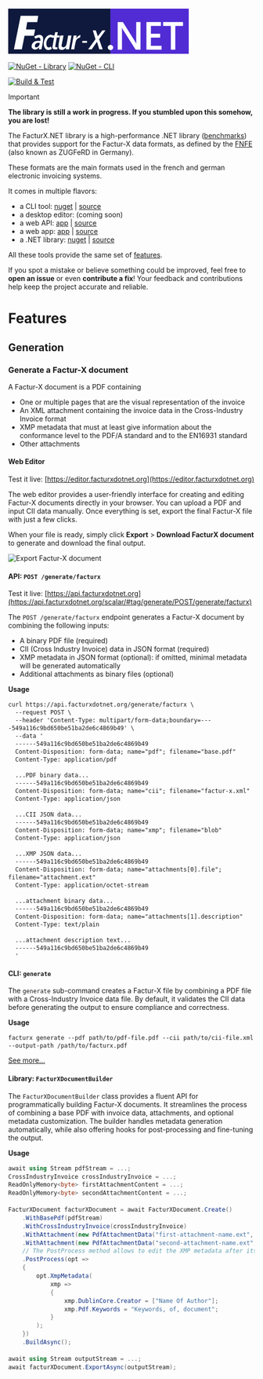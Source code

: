 ![FacturX.NET logo](assets/Logo/logo.png)

[![NuGet - Library](https://img.shields.io/nuget/v/FacturXDotNet
)](https://www.nuget.org/packages/FacturXDotNet/)
[![NuGet - CLI](https://img.shields.io/nuget/v/FacturXDotNet.CLI?label=tool
)](https://www.nuget.org/packages/FacturXDotNet.CLI/)

[![Build & Test](https://github.com/FacturX-NET/FacturXDotNet/actions/workflows/ci-main.yml/badge.svg)](https://github.com/FacturX-NET/FacturXDotNet/actions/workflows/ci-main.yml)

> [!IMPORTANT]
> **The library is still a work in progress. If you stumbled upon this somehow, you are lost!**

The FacturX.NET library is a high-performance .NET library ([benchmarks](https://github.com/FacturX-NET/FacturXDotNet/tree/master/Benchmark)) that provides support for the
Factur-X data formats, as defined by the [FNFE](https://fnfe-mpe.org/factur-x/) (also known as ZUGFeRD in Germany).

These formats are the main formats used in the french and german electronic invoicing systems.

It comes in multiple flavors:

- a CLI tool: [nuget](https://www.nuget.org/packages/FacturXDotNet.CLI) | [source](https://github.com/FacturX-NET/FacturXDotNet/tree/master/FacturXDotNet.CLI)
- a desktop editor: (coming soon)
- a web API: [app](https://api.facturxdotnet.org) | [source](https://github.com/FacturX-NET/FacturXDotNet/tree/master/FacturXDotNet.API)
- a web app: [app](https://editor.facturxdotnet.org) | [source](https://github.com/FacturX-NET/FacturXDotNet/tree/master/FacturXDotNet.WebEditor)
- a .NET library: [nuget](https://www.nuget.org/packages/FacturXDotNet) | [source](https://github.com/FacturX-NET/FacturXDotNet/tree/master/FacturXDotNet)

All these tools provide the same set of [features](#features).

If you spot a mistake or believe something could be improved, feel free to **open an issue** or even **contribute a fix**! Your feedback and contributions help keep the project
accurate and reliable.

# Features

## Generation

### Generate a Factur-X document

A Factur-X document is a PDF containing
- One or multiple pages that are the visual representation of the invoice
- An XML attachment containing the invoice data in the Cross-Industry Invoice format
- XMP metadata that must at least give information about the conformance level to the PDF/A standard and to the EN16931 standard
- Other attachments

#### Web Editor
Test it live: [https://editor.facturxdotnet.org](https://editor.facturxdotnet.org)

The web editor provides a user-friendly interface for creating and editing Factur-X documents directly in your browser. You can upload a PDF and input CII data manually. Once everything is set, export the final Factur-X file with just a few clicks.

When your file is ready, simply click **Export** > **Download FacturX document** to generate and download the final output.

![Export Factur-X document](https://github.com/FacturX-NET/FacturXDotNet/blob/main/assets/editor-export-facturx.png)

#### API: `POST /generate/facturx`
Test it live: [https://api.facturxdotnet.org](https://api.facturxdotnet.org/scalar/#tag/generate/POST/generate/facturx)

The `POST /generate/facturx` endpoint generates a Factur-X document by combining the following inputs:
- A binary PDF file (required)
- CII (Cross Industry Invoice) data in JSON format (required)
- XMP metadata in JSON format (optional): if omitted, minimal metadata will be generated automatically
- Additional attachments as binary files (optional)

**Usage**
```shell
curl https://api.facturxdotnet.org/generate/facturx \
  --request POST \
  --header 'Content-Type: multipart/form-data;boundary=----549a116c9bd650be51ba2de6c4869b49' \
  --data '
  ------549a116c9bd650be51ba2de6c4869b49
  Content-Disposition: form-data; name="pdf"; filename="base.pdf"
  Content-Type: application/pdf
  
  ...PDF binary data...
  ------549a116c9bd650be51ba2de6c4869b49
  Content-Disposition: form-data; name="cii"; filename="factur-x.xml"
  Content-Type: application/json
  
  ...CII JSON data...
  ------549a116c9bd650be51ba2de6c4869b49
  Content-Disposition: form-data; name="xmp"; filename="blob"
  Content-Type: application/json
  
  ...XMP JSON data...
  ------549a116c9bd650be51ba2de6c4869b49
  Content-Disposition: form-data; name="attachments[0].file"; filename="attachment.ext"
  Content-Type: application/octet-stream
  
  ...attachment binary data...
  ------549a116c9bd650be51ba2de6c4869b49
  Content-Disposition: form-data; name="attachments[1].description"
  Content-Type: text/plain

  ...attachment description text...
  ------549a116c9bd650be51ba2de6c4869b49
  '

```


#### CLI: `generate`

The `generate` sub-command creates a Factur-X file by combining a PDF file with a Cross-Industry Invoice data file.
By default, it validates the CII data before generating the output to ensure compliance and correctness.

**Usage**
```
facturx generate --pdf path/to/pdf-file.pdf --cii path/to/cii-file.xml --output-path /path/to/facturx.pdf
```

[See more...](https://github.com/FacturX-NET/FacturXDotNet/tree/main/src/FacturXDotNet.CLI#generate)

#### Library: `FacturXDocumentBuilder`

The `FacturXDocumentBuilder` class provides a fluent API for programmatically building Factur-X documents. It streamlines the process of combining a base PDF with invoice data, attachments, and optional metadata customization. The builder handles metadata generation automatically, while also offering hooks for post-processing and fine-tuning the output.

**Usage**
```csharp
await using Stream pdfStream = ...;
CrossIndustryInvoice crossIndustryInvoice = ...;
ReadOnlyMemory<byte> firstAttachmentContent = ...;
ReadOnlyMemory<byte> secondAttachmentContent = ...;

FacturXDocument facturXDocument = await FacturXDocument.Create()
    .WithBasePdf(pdfStream)
    .WithCrossIndustryInvoice(crossIndustryInvoice)
    .WithAttachment(new PdfAttachmentData("first-attachment-name.ext", firstAttachmentContent) { Description = "Description of first attachment" })
    .WithAttachment(new PdfAttachmentData("second-attachment-name.ext", secondAttachmentContent))
    // The PostProcess method allows to edit the XMP metadata after its has been generated by the library.
    .PostProcess(opt =>
    {
        opt.XmpMetadata(
            xmp =>
            {
                xmp.DublinCore.Creator = ["Name Of Author"];
                xmp.Pdf.Keywords = "Keywords, of, document";
            }
        );
    })
    .BuildAsync();

await using Stream outputStream = ...;
await facturXDocument.ExportAsync(outputStream);
```
